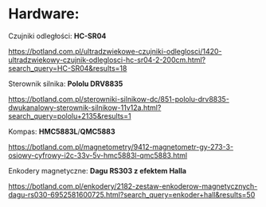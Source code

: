 Hardware:
======


Czujniki odległości: **HC-SR04**

https://botland.com.pl/ultradzwiekowe-czujniki-odleglosci/1420-ultradzwiekowy-czujnik-odleglosci-hc-sr04-2-200cm.html?search_query=HC-SR04&results=18

Sterownik silnika: **Pololu DRV8835**

https://botland.com.pl/sterowniki-silnikow-dc/851-pololu-drv8835-dwukanalowy-sterownik-silnikow-11v12a.html?search_query=pololu+2135&results=1

Kompas: **HMC5883L**/**QMC5883**

https://botland.com.pl/magnetometry/9412-magnetometr-gy-273-3-osiowy-cyfrowy-i2c-33v-5v-hmc5883l-qmc5883.html

Enkodery magnetyczne: **Dagu RS303 z efektem Halla**

https://botland.com.pl/enkodery/2182-zestaw-enkoderow-magnetycznych-dagu-rs030-6952581600725.html?search_query=enkoder+hall&results=50


